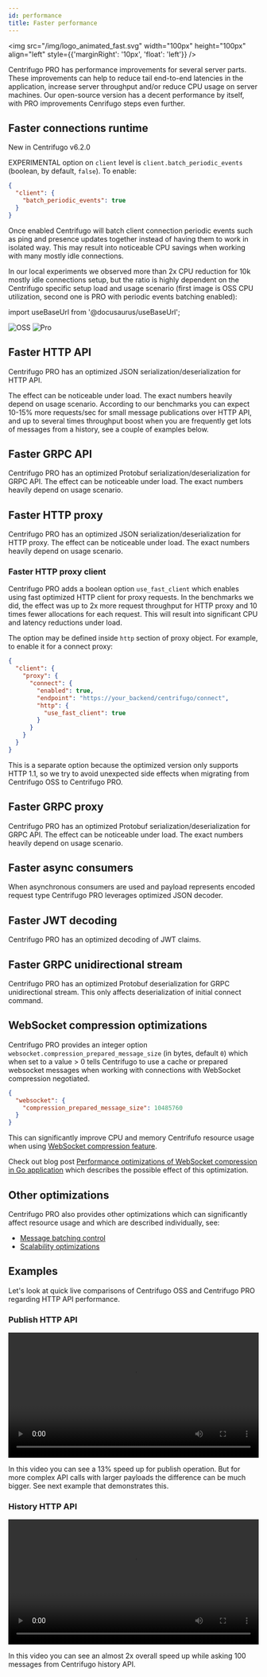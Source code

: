 ```yaml
---
id: performance
title: Faster performance
---
```


<img src="/img/logo_animated_fast.svg" width="100px" height="100px" align="left" style={{'marginRight': '10px', 'float': 'left'}} />

Centrifugo PRO has performance improvements for several server parts. These improvements can help to reduce tail end-to-end latencies in the application, increase server throughput and/or reduce CPU usage on server machines. Our open-source version has a decent performance by itself, with PRO improvements Cenrifugo steps even further.

## Faster connections runtime

New in Centrifugo v6.2.0

EXPERIMENTAL option on `client` level is `client.batch_periodic_events` (boolean, by default, `false`). To enable:

```json title="config.json"
{
  "client": {
    "batch_periodic_events": true
  }
}
```

Once enabled Centrifugo will batch client connection periodic events such as ping and presence updates together instead of having them to work in isolated way. This may result into noticeable CPU savings when working with many mostly idle connections.

In our local experiments we observed more than 2x CPU reduction for 10k mostly idle connections setup, but the ratio is highly dependent on the Centrifugo specific setup load and usage scenario (first image is OSS CPU utilization, second one is PRO with periodic events batching enabled):

import useBaseUrl from '@docusaurus/useBaseUrl';

<div style={{
  display: 'flex',
  flexWrap: 'wrap',
}}>
  <img
    src={useBaseUrl('/img/cpu_idle_oss.jpg')}
    alt="OSS"
    style={{ width: '50%', objectFit: 'contain' }}
  />
  <img
    src={useBaseUrl('/img/cpu_idle_pro.jpg')}
    alt="Pro"
    style={{ width: '50%', objectFit: 'contain' }}
  />
</div>

## Faster HTTP API

Centrifugo PRO has an optimized JSON serialization/deserialization for HTTP API.

The effect can be noticeable under load. The exact numbers heavily depend on usage scenario. According to our benchmarks you can expect 10-15% more requests/sec for small message publications over HTTP API, and up to several times throughput boost when you are frequently get lots of messages from a history, see a couple of examples below.

## Faster GRPC API

Centrifugo PRO has an optimized Protobuf serialization/deserialization for GRPC API. The effect can be noticeable under load. The exact numbers heavily depend on usage scenario.

## Faster HTTP proxy

Centrifugo PRO has an optimized JSON serialization/deserialization for HTTP proxy. The effect can be noticeable under load. The exact numbers heavily depend on usage scenario.

### Faster HTTP proxy client

Centrifugo PRO adds a boolean option `use_fast_client` which enables using fast optimized HTTP client for proxy requests. In the benchmarks we did, the effect was up to 2x more request throughput for HTTP proxy and 10 times fewer allocations for each request. This will result into significant CPU and latency reductions under load.

The option may be defined inside `http` section of proxy object. For example, to enable it for a connect proxy:

```json title="config.json"
{
  "client": {
    "proxy": {
      "connect": {
        "enabled": true,
        "endpoint": "https://your_backend/centrifugo/connect",
        "http": {
          "use_fast_client": true
        }
      }
    }
  }
}
```

This is a separate option because the optimized version only supports HTTP 1.1, so we try to avoid unexpected side effects when migrating from Centrifugo OSS to Centrifugo PRO.

## Faster GRPC proxy

Centrifugo PRO has an optimized Protobuf serialization/deserialization for GRPC API. The effect can be noticeable under load. The exact numbers heavily depend on usage scenario.

## Faster async consumers

When asynchronous consumers are used and payload represents encoded request type Centrifugo PRO leverages optimized JSON decoder.

## Faster JWT decoding

Centrifugo PRO has an optimized decoding of JWT claims.

## Faster GRPC unidirectional stream

Centrifugo PRO has an optimized Protobuf deserialization for GRPC unidirectional stream. This only affects deserialization of initial connect command.

## WebSocket compression optimizations

Centrifugo PRO provides an integer option `websocket.compression_prepared_message_size` (in bytes, default `0`) which when set to a value > 0 tells Centrifugo to use a cache or prepared websocket messages when working with connections with WebSocket compression negotiated.

```json title="config.json"
{
  "websocket": {
    "compression_prepared_message_size": 10485760
  }
}
```

This can significantly improve CPU and memory Centrifufo resource usage when using [WebSocket compression feature](../transports/websocket.md#websocketcompression).

Check out blog post [Performance optimizations of WebSocket compression in Go application](/blog/2024/08/19/optimizing-websocket-compression) which describes the possible effect of this optimization.

## Other optimizations

Centrifugo PRO also provides other optimizations which can significantly affect resource usage and which are described individually, see:

* [Message batching control](./client_msg_batching.md)
* [Scalability optimizations](./scalability.md)

## Examples

Let's look at quick live comparisons of Centrifugo OSS and Centrifugo PRO regarding HTTP API performance.

### Publish HTTP API 

<video width="100%" controls>
  <source src="/img/pro_api_publish_perf.mp4" type="video/mp4" />
  Sorry, your browser doesn't support embedded video.
</video>

In this video you can see a 13% speed up for publish operation. But for more complex API calls with larger payloads the difference can be much bigger. See next example that demonstrates this.

### History HTTP API

<video width="100%" controls>
  <source src="/img/pro_api_history_perf.mp4" type="video/mp4" />
  Sorry, your browser doesn't support embedded video.
</video>

In this video you can see an almost 2x overall speed up while asking 100 messages from Centrifugo history API.
